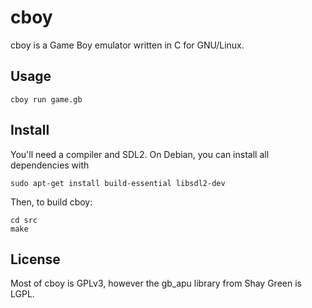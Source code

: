 cboy
============

cboy is a Game Boy emulator written in C for GNU/Linux.

## Usage

```console
cboy run game.gb
```


## Install

You'll need a compiler and SDL2. On Debian, you can install all dependencies with
```console
sudo apt-get install build-essential libsdl2-dev
```

Then, to build cboy:
```console
cd src
make
```


## License

Most of cboy is GPLv3, however the gb\_apu library from Shay Green is LGPL.
